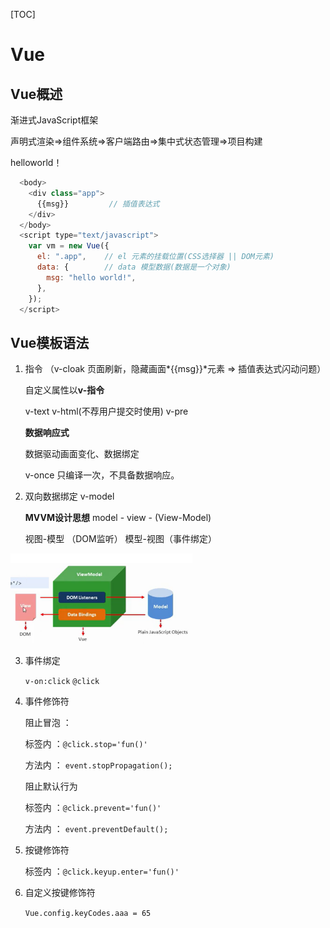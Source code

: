 [TOC]

# Vue

## Vue概述

渐进式JavaScript框架

声明式渲染=>组件系统=>客户端路由=>集中式状态管理=>项目构建

helloworld！

```js
  <body>
    <div class="app">
      {{msg}}         // 插值表达式
    </div>
  </body>
  <script type="text/javascript">
    var vm = new Vue({
      el: ".app",    // el 元素的挂载位置(CSS选择器 || DOM元素)
      data: {        // data 模型数据(数据是一个对象)
        msg: "hello world!",
      },
    });
  </script>
```



## Vue模板语法

1. 指令 （v-cloak 页面刷新，隐藏画面*{{msg}}*元素 => 插值表达式闪动问题）

   自定义属性以**v-指令**

   v-text v-html(不荐用户提交时使用) v-pre

   **数据响应式** 

   数据驱动画面变化、数据绑定

   v-once 只编译一次，不具备数据响应。

   

2. 双向数据绑定 v-model 

   **MVVM设计思想** model - view - (View-Model)

   视图-模型 （DOM监听） 模型-视图（事件绑定）

<img src="mvvm.png" style="zoom:75%;" />

3. 事件绑定

   `v-on:click`   `@click`

4. 事件修饰符

   阻止冒泡 ：

   标签内 ：`@click.stop='fun()'` 

   方法内 ： `event.stopPropagation();`

   阻止默认行为

   标签内 ：`@click.prevent='fun()'` 

   方法内 ： `event.preventDefault();`

5. 按键修饰符

   标签内 ：`@click.keyup.enter='fun()'` 

6. 自定义按键修饰符

   `Vue.config.keyCodes.aaa = 65`